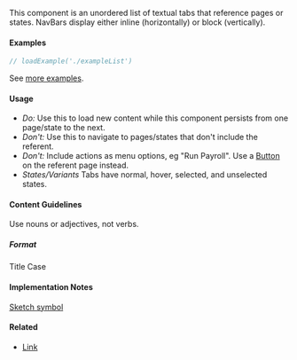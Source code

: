 This component is an unordered list of textual tabs that reference pages or states. NavBars display either inline (horizontally) or block (vertically).

#### Examples

```jsx
// loadExample('./exampleList')
```

See [more examples](http://ui.zenefits.com/app/stories/?selectedKind=layout|NavBar).

#### Usage

- _Do:_ Use this to load new content while this component persists from one page/state to the next.
- _Don't:_ Use this to navigate to pages/states that don't include the referent.
- _Don't:_ Include actions as menu options, eg "Run Payroll". Use a [Button](#!/Button) on the referent page instead.
- _States/Variants_ Tabs have normal, hover, selected, and unselected states.

#### Content Guidelines

Use nouns or adjectives, not verbs.

##### Format

Title Case

#### Implementation Notes

[Sketch symbol](https://sketch.cloud/s/8yRwY/all/symbols/nav-tab-list-horizontal)

#### Related

- [Link](#!/Link)
